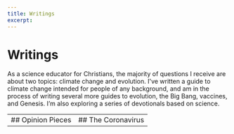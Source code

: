 ```yaml
---
title: Writings
excerpt:
---
```


# Writings

As a science educator for Christians, the majority of questions I receive are about two topics: climate change and evolution. I've written a guide to climate change intended for people of any background, and am in the process of writing several more guides to evolution, the Big Bang, vaccines, and Genesis. I’m also exploring a series of devotionals based on science.




<table>
    <tr>
        <td> ## Opinion Pieces</td>
        <td> ## The Coronavirus</td>
    </tr>
</table>